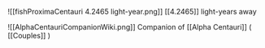 
![[fishProximaCentauri 4.2465 light-year.png]]
[[4.2465]] light-years away

![[AlphaCentauriCompanionWiki.png]]
Companion of [[Alpha Centauri]] ( [[Couples]] )


